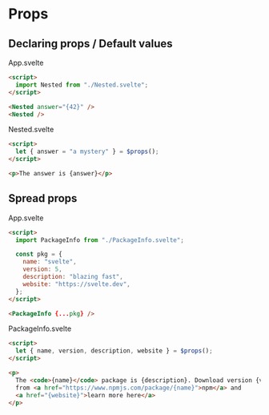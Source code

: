 # Props

## Declaring props / Default values

App.svelte

```html
<script>
  import Nested from "./Nested.svelte";
</script>

<Nested answer="{42}" />
<Nested />
```

Nested.svelte

```html
<script>
  let { answer = "a mystery" } = $props();
</script>

<p>The answer is {answer}</p>
```

## Spread props

App.svelte

```html
<script>
  import PackageInfo from "./PackageInfo.svelte";

  const pkg = {
    name: "svelte",
    version: 5,
    description: "blazing fast",
    website: "https://svelte.dev",
  };
</script>

<PackageInfo {...pkg} />
```

PackageInfo.svelte

```html
<script>
  let { name, version, description, website } = $props();
</script>

<p>
  The <code>{name}</code> package is {description}. Download version {version}
  from <a href="https://www.npmjs.com/package/{name}">npm</a> and
  <a href="{website}">learn more here</a>
</p>
```
